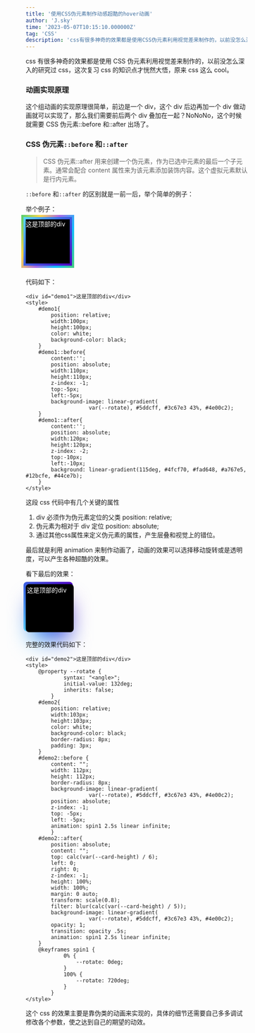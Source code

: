 ```yaml
---
title: '使用CSS伪元素制作动感超酷的hover动画'
author: 'J.sky'
time: '2023-05-07T10:15:10.000000Z'
tag: 'CSS'
description: 'css有很多神奇的效果都是使用CSS伪元素利用视觉差来制作的，以前没怎么深入的研究过css，这次复习css的知识点才恍然大悟，原来css这么cool。'
---
```


css 有很多神奇的效果都是使用 CSS 伪元素利用视觉差来制作的，以前没怎么深入的研究过 css，这次复习 css 的知识点才恍然大悟，原来 css 这么 cool。


### 动画实现原理

这个组动画的实现原理很简单，前边是一个 div，这个 div 后边再加一个 div 做动画就可以实现了，那么我们需要前后两个 div 叠加在一起？NoNoNo，这个时候就需要 CSS 伪元素::before 和::after 出场了。

### CSS 伪元素`::before` 和`::after`

> CSS 伪元素::after 用来创建一个伪元素，作为已选中元素的最后一个子元素。通常会配合 content 属性来为该元素添加装饰内容。这个虚拟元素默认是行内元素。

`::before` 和`::after` 的区别就是一前一后，举个简单的例子：


举个例子：

<div id="demo1">这是顶部的div</div>
<style>
    #demo1{
        position: relative;
        width:100px;
        height:100px;
        color: white;
        background-color: black;
    }
    #demo1::before{
        content:'';
        position: absolute;
        width:110px;
        height:110px;
        z-index: -1;
        top:-5px;
        left:-5px;
        background-image: linear-gradient(
                    var(--rotate), #5ddcff, #3c67e3 43%, #4e00c2);
    }
    #demo1::after{
        content:'';
        position: absolute;
        width:120px;
        height:120px;
        z-index: -2;
        top:-10px;
        left:-10px;
        background: linear-gradient(115deg, #4fcf70, #fad648, #a767e5, #12bcfe, #44ce7b);
    }
</style>
<br>


代码如下：

    <div id="demo1">这是顶部的div</div>
    <style>
        #demo1{
            position: relative;
            width:100px;
            height:100px;
            color: white;
            background-color: black;
        }
        #demo1::before{
            content:'';
            position: absolute;
            width:110px;
            height:110px;
            z-index: -1;
            top:-5px;
            left:-5px;
            background-image: linear-gradient(
                        var(--rotate), #5ddcff, #3c67e3 43%, #4e00c2);
        }
        #demo1::after{
            content:'';
            position: absolute;
            width:120px;
            height:120px;
            z-index: -2;
            top:-10px;
            left:-10px;
            background: linear-gradient(115deg, #4fcf70, #fad648, #a767e5, #12bcfe, #44ce7b);
        }
    </style>

这段 css 代码中有几个关键的属性

1. div 必须作为伪元素定位的父类 position: relative;
2. 伪元素为相对于 div 定位 position: absolute;
3. 通过其他css属性来定义伪元素的属性，产生层叠和视觉上的错位。

最后就是利用 animation 来制作动画了，动画的效果可以选择移动旋转或是透明度，可以产生各种超酷的效果。

看下最后的效果：

<div id="demo2">这是顶部的div</div>
<style>
    @property --rotate {
            syntax: "<angle>";
            initial-value: 132deg;
            inherits: false;
        }
    #demo2{
        position: relative;
        width:103px;
        height:103px;
        color: white;
        background-color: black;
        border-radius: 8px;
        padding: 3px;
    }
    #demo2::before {
        content: "";
        width: 112px;
        height: 112px;
        border-radius: 8px;
        background-image: linear-gradient(
                    var(--rotate), #5ddcff, #3c67e3 43%, #4e00c2);
        position: absolute;
        z-index: -1;
        top: -5px;
        left: -5px;
        animation: spin1 2.5s linear infinite;
        }
    #demo2::after{
        position: absolute;
        content: "";
        top:30px;
        left: 0;
        right: 0;
        z-index: -1;
        height: 100%;
        width: 100%;
        margin: 0 auto;
        transform: scale(0.8);
        filter: blur(30px);
        background-image: linear-gradient(
                    var(--rotate), #5ddcff, #3c67e3 43%, #4e00c2);
        opacity: 1;
        transition: opacity .5s;
        animation: spin1 2.5s linear infinite;
    }
    @keyframes spin1 {
            0% {
                --rotate: 0deg;
            }
            100% {
                --rotate: 720deg;
            }
        }
</style>
<br>
完整的效果代码如下：

    <div id="demo2">这是顶部的div</div>
    <style>
        @property --rotate {
                syntax: "<angle>";
                initial-value: 132deg;
                inherits: false;
            }
        #demo2{
            position: relative;
            width:103px;
            height:103px;
            color: white;
            background-color: black;
            border-radius: 8px;
            padding: 3px;
        }
        #demo2::before {
            content: "";
            width: 112px;
            height: 112px;
            border-radius: 8px;
            background-image: linear-gradient(
                        var(--rotate), #5ddcff, #3c67e3 43%, #4e00c2);
            position: absolute;
            z-index: -1;
            top: -5px;
            left: -5px;
            animation: spin1 2.5s linear infinite;
            }
        #demo2::after{
            position: absolute;
            content: "";
            top: calc(var(--card-height) / 6);
            left: 0;
            right: 0;
            z-index: -1;
            height: 100%;
            width: 100%;
            margin: 0 auto;
            transform: scale(0.8);
            filter: blur(calc(var(--card-height) / 5));
            background-image: linear-gradient(
                        var(--rotate), #5ddcff, #3c67e3 43%, #4e00c2);
            opacity: 1;
            transition: opacity .5s;
            animation: spin1 2.5s linear infinite;
        }
        @keyframes spin1 {
                0% {
                    --rotate: 0deg;
                }
                100% {
                    --rotate: 720deg;
                }
            }
    </style>

这个 css 的效果主要是靠伪类的动画来实现的，具体的细节还需要自己多多调试修改各个参数，使之达到自己的期望的动效。
